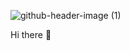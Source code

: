 ![github-header-image (1)](https://user-images.githubusercontent.com/115081269/210286600-f8f152e7-4018-4467-a98c-56f488454919.png)


Hi there 👋

